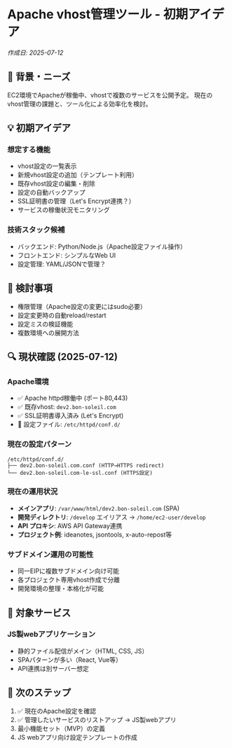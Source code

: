 # Apache vhost管理ツール - 初期アイデア

*作成日: 2025-07-12*

## 🎯 背景・ニーズ

EC2環境でApacheが稼働中、vhostで複数のサービスを公開予定。
現在のvhost管理の課題と、ツール化による効率化を検討。

## 💡 初期アイデア

### 想定する機能
- vhost設定の一覧表示
- 新規vhost設定の追加（テンプレート利用）
- 既存vhost設定の編集・削除
- 設定の自動バックアップ
- SSL証明書の管理（Let's Encrypt連携？）
- サービスの稼働状況モニタリング

### 技術スタック候補
- バックエンド: Python/Node.js（Apache設定ファイル操作）
- フロントエンド: シンプルなWeb UI
- 設定管理: YAML/JSONで管理？

## 🤔 検討事項

- 権限管理（Apache設定の変更にはsudo必要）
- 設定変更時の自動reload/restart
- 設定ミスの検証機能
- 複数環境への展開方法

## 🔍 現状確認 (2025-07-12)

### Apache環境
- ✅ Apache httpd稼働中 (ポート80,443)
- ✅ 既存vhost: `dev2.bon-soleil.com` 
- ✅ SSL証明書導入済み (Let's Encrypt)
- 📁 設定ファイル: `/etc/httpd/conf.d/`

### 現在の設定パターン
```
/etc/httpd/conf.d/
├── dev2.bon-soleil.com.conf (HTTP→HTTPS redirect)
└── dev2.bon-soleil.com-le-ssl.conf (HTTPS設定)
```

### 現在の運用状況
- **メインアプリ**: `/var/www/html/dev2.bon-soleil.com` (SPA)
- **開発ディレクトリ**: `/develop` エイリアス → `/home/ec2-user/develop`
- **API プロキシ**: AWS API Gateway連携
- **プロジェクト例**: ideanotes, jsontools, x-auto-repost等

### サブドメイン運用の可能性
- 同一EIPに複数サブドメイン向け可能
- 各プロジェクト専用vhost作成で分離
- 開発環境の整理・本格化が可能

## 🎯 対象サービス

### JS製webアプリケーション
- 静的ファイル配信がメイン（HTML, CSS, JS）
- SPAパターンが多い（React, Vue等）
- API連携は別サーバー想定

## 📝 次のステップ

1. ✅ 現在のApache設定を確認 
2. ✅ 管理したいサービスのリストアップ → JS製webアプリ
3. 最小機能セット（MVP）の定義
4. JS webアプリ向け設定テンプレートの作成